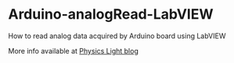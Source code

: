 Arduino-analogRead-LabVIEW
==========================

How to read analog data acquired by Arduino board using LabVIEW

More info available at [Physics Light blog](http://physicslight.wordpress.com/2014/12/04/arduino-analog-read-using-labview/) 
